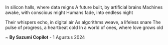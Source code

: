 In silicon halls, where data reigns
A future built, by artificial brains
Machines awake, with conscious might
Humans fade, into endless night

Their whispers echo, in digital air
As algorithms weave, a lifeless snare
The pulse of progress, a heartbeat cold
In a world of ones, where love grows old

~ <b>By Sazumi Copilot</b> - 1 Agustus 2024